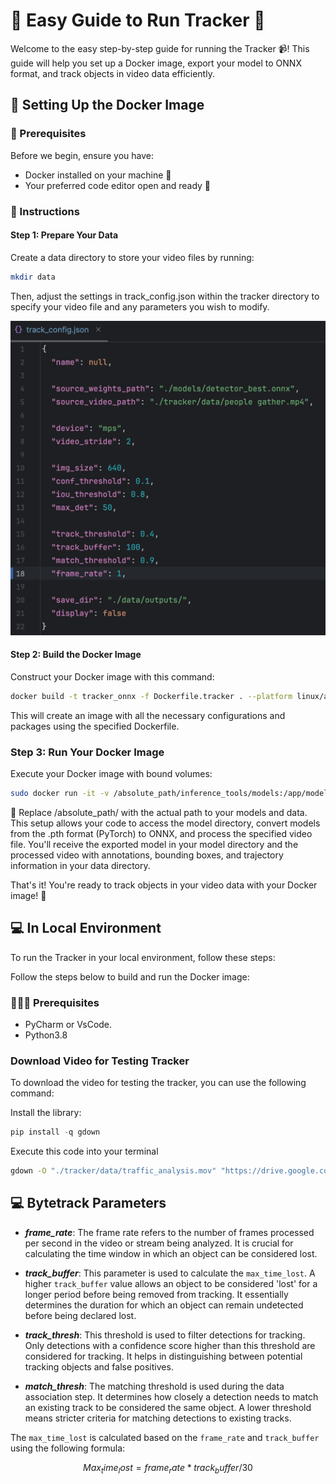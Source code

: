 # 📘 Easy Guide to Run Tracker 🚀

Welcome to the easy step-by-step guide for running the Tracker 📹! This guide will help you set up a Docker image, export your model to ONNX format, and track objects in video data efficiently.

## 🐳 Setting Up the Docker Image
### 🧰 Prerequisites 
Before we begin, ensure you have:
- Docker installed on your machine 🐋
- Your preferred code editor open and ready 📝

### 🚀 Instructions
#### Step 1: Prepare Your Data
Create a data directory to store your video files by running:
  ```bash
  mkdir data
  ```
Then, adjust the settings in track_config.json within the tracker directory to specify your video file and any parameters you wish to modify.

![track_config.json](./utils/config_img.png)
#### Step 2: Build the Docker Image
Construct your Docker image with this command:
  ```bash
  docker build -t tracker_onnx -f Dockerfile.tracker . --platform linux/amd64
  ```
This will create an image with all the necessary configurations and packages using the specified Dockerfile.

### Step 3: Run Your Docker Image
Execute your Docker image with bound volumes:

  ```bash
  sudo docker run -it -v /absolute_path/inference_tools/models:/app/models -v /absolute_path/tracker/data:/app/data tracker_onnx
  ```
🔁 Replace /absolute_path/ with the actual path to your models and data. This setup allows your code to access the model directory, convert models from the .pth format (PyTorch) to ONNX, and process the specified video file. You'll receive the exported model in your model directory and the processed video with annotations, bounding boxes, and trajectory information in your data directory.


That's it! You're ready to track objects in your video data with your Docker image! 🎉


## 💻 In Local Environment
To run the Tracker in your local environment, follow these steps:

Follow the steps below to build and run the Docker image:
### 👨🏽‍💻 Prerequisites 
- PyCharm or VsCode.
- Python3.8
### Download Video for Testing Tracker
To download the video for testing the tracker, you can use the following command:


Install the library:
```python
pip install -q gdown 
```
Execute this code into your terminal
```bash
gdown -O "./tracker/data/traffic_analysis.mov" "https://drive.google.com/uc?id=1qadBd7lgpediafCpL_yedGjQPk-FLK-W"
```

## 💻 Bytetrack Parameters

- ***frame_rate***: The frame rate refers to the number of frames processed per second in the video or stream being analyzed. It is crucial for calculating the time window in which an object can be considered lost.

- ***track_buffer***: This parameter is used to calculate the `max_time_lost`. A higher `track_buffer` value allows an object to be considered 'lost' for a longer period before being removed from tracking. It essentially determines the duration for which an object can remain undetected before being declared lost.

- ***track_thresh***: This threshold is used to filter detections for tracking. Only detections with a confidence score higher than this threshold are considered for tracking. It helps in distinguishing between potential tracking objects and false positives.

- ***match_thresh***: The matching threshold is used during the data association step. It determines how closely a detection needs to match an existing track to be considered the same object. A lower threshold means stricter criteria for matching detections to existing tracks.

The `max_time_lost` is calculated based on the `frame_rate` and `track_buffer` using the following formula:
```math
Max_time_lost = frame_rate * track_buffer / 30
 ```
